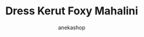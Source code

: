 ---
layout: post
title:  "Dress Kerut Foxy Mahalini"
author: anekashop
categories: [ Baju, Wanita ]
image: assets/images/baju/baju4.png
harga: Rp42.000
link: "https://shope.ee/1VZzkD9eSO"
---